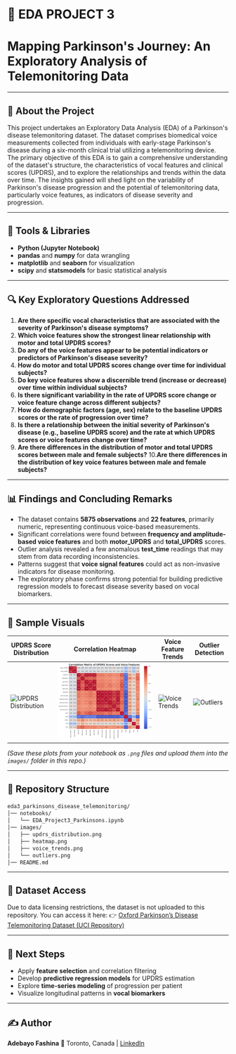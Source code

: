 # 🧠 EDA PROJECT 3
# Mapping Parkinson's Journey: An Exploratory Analysis of Telemonitoring Data

---

## 📘 About the Project

This project undertakes an Exploratory Data Analysis (EDA) of a Parkinson's disease telemonitoring dataset. The dataset comprises biomedical voice measurements collected from individuals with early-stage Parkinson's disease during a six-month clinical trial utilizing a telemonitoring device. The primary objective of this EDA is to gain a comprehensive understanding of the dataset's structure, the characteristics of vocal features and clinical scores (UPDRS), and to explore the relationships and trends within the data over time. The insights gained will shed light on the variability of Parkinson's disease progression and the potential of telemonitoring data, particularly voice features, as indicators of disease severity and progression.

---

## 🧰 Tools & Libraries

* **Python (Jupyter Notebook)**
* **pandas** and **numpy** for data wrangling
* **matplotlib** and **seaborn** for visualization
* **scipy** and **statsmodels** for basic statistical analysis

---

## 🔍 Key Exploratory Questions Addressed

1. **Are there specific vocal characteristics that are associated with the severity of Parkinson's disease symptoms?**
2. **Which voice features show the strongest linear relationship with motor and total UPDRS scores?**
3. **Do any of the voice features appear to be potential indicators or predictors of Parkinson's disease severity?**
4. **How do motor and total UPDRS scores change over time for individual subjects?**
5. **Do key voice features show a discernible trend (increase or decrease) over time within individual subjects?**
6. **Is there significant variability in the rate of UPDRS score change or voice feature change across different subjects?**
7. **How do demographic factors (age, sex) relate to the baseline UPDRS scores or the rate of progression over time?**
8. **Is there a relationship between the initial severity of Parkinson's disease (e.g., baseline UPDRS score) and the rate at which UPDRS scores or voice features change over time?**
9. **Are there differences in the distribution of motor and total UPDRS scores between male and female subjects?**
10.**Are there differences in the distribution of key voice features between male and female subjects?**

---

## 📊 Findings and Concluding Remarks

* The dataset contains **5875 observations** and **22 features**, primarily numeric, representing continuous voice-based measurements.
* Significant correlations were found between **frequency and amplitude-based voice features** and both **motor_UPDRS** and **total_UPDRS** scores.
* Outlier analysis revealed a few anomalous **test_time** readings that may stem from data recording inconsistencies.
* Patterns suggest that **voice signal features** could act as non-invasive indicators for disease monitoring.
* The exploratory phase confirms strong potential for building predictive regression models to forecast disease severity based on vocal biomarkers.

---

## 📸 Sample Visuals

| UPDRS Score Distribution                             | Correlation Heatmap                        | Voice Feature Trends                     | Outlier Detection                |
| ---------------------------------------------------- | ------------------------------------------ | ---------------------------------------- | -------------------------------- |
| ![UPDRS Distribution](images/updrs_distribution.png) | ![Correlation Heatmap](images/heatmap.png) | ![Voice Trends](images/voice_trends.png) | ![Outliers](images/outliers.png) |

*(Save these plots from your notebook as `.png` files and upload them into the `images/` folder in this repo.)*

---

## 📁 Repository Structure

```
eda3_parkinsons_disease_telemonitoring/
│── notebooks/
│   └── EDA_Project3_Parkinsons.ipynb
│── images/
│   ├── updrs_distribution.png
│   ├── heatmap.png
│   ├── voice_trends.png
│   └── outliers.png
│── README.md
```

---

## 📂 Dataset Access

Due to data licensing restrictions, the dataset is not uploaded to this repository.
You can access it here:
👉 [Oxford Parkinson’s Disease Telemonitoring Dataset (UCI Repository)](https://archive.ics.uci.edu/ml/datasets/parkinsons+telemonitoring)

---

## 🚀 Next Steps

* Apply **feature selection** and correlation filtering
* Develop **predictive regression models** for UPDRS estimation
* Explore **time-series modeling** of progression per patient
* Visualize longitudinal patterns in **vocal biomarkers**

---

## ✍️ Author

**Adebayo Fashina**
📍 Toronto, Canada | [LinkedIn](https://www.linkedin.com/in/your-link-here)
